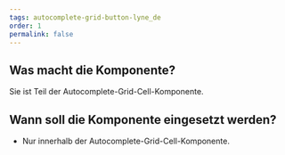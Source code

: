 ```yaml
---
tags: autocomplete-grid-button-lyne_de
order: 1
permalink: false
---
```


## Was macht die Komponente?
Sie ist Teil der Autocomplete-Grid-Cell-Komponente.

## Wann soll die Komponente eingesetzt werden?
* Nur innerhalb der Autocomplete-Grid-Cell-Komponente.
